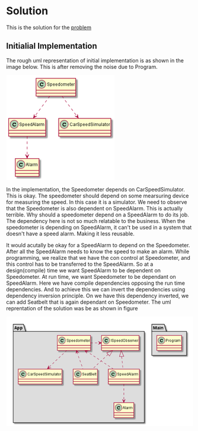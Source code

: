 # Solution

This is the solution for the [problem](https://github.com/WonderTools/design-patterns/blob/master/Problem01/Assignment/ProblemStatement.md)

## Initialial Implementation

The rough uml representation of initial implementation is as shown in the image below. This is after removing the noise due to Program.

![Initial Implementation Noise Removed](Problem2.png)

In the implementation, the Speedometer depends on CarSpeedSimulator. This is okay. The speedometer should depend on some mearsuring device for measuring the speed. In this case it is a simulator. We need to observe that the Speedometer is also dependent on SpeedAlarm. This is actually terrible. Why should a speedometer depend on a SpeedAlarm to do its job. The dependency here is not so much relatable to the business. When the speedometer is depending on SpeedAlarm, it can't be used in a system that doesn't have a speed alarm. Making it less reusable.

It would acutally be okay for a SpeedAlarm to depend on the Speedometer. After all the SpeedAlarm needs to know the speed to make an alarm. While programming, we realize that we have the con control at Speedometer, and this control has to be transferred to the SpeedAlarm. So at a design(compile) time we want SpeedAlarm to be dependent on Speedometer. At run time, we want Speedometer to be dependant on SpeedAlarm. Here we have compile dependencies opposing the run time dependencies. And to achieve this we can invert the dependencies using dependency inversion principle. On we have this dependency inverted, we can add Seatbelt that is again dependant on Speedometer. The uml reprentation of the solution was be as shown in figure

![Solution](Solution.png)
